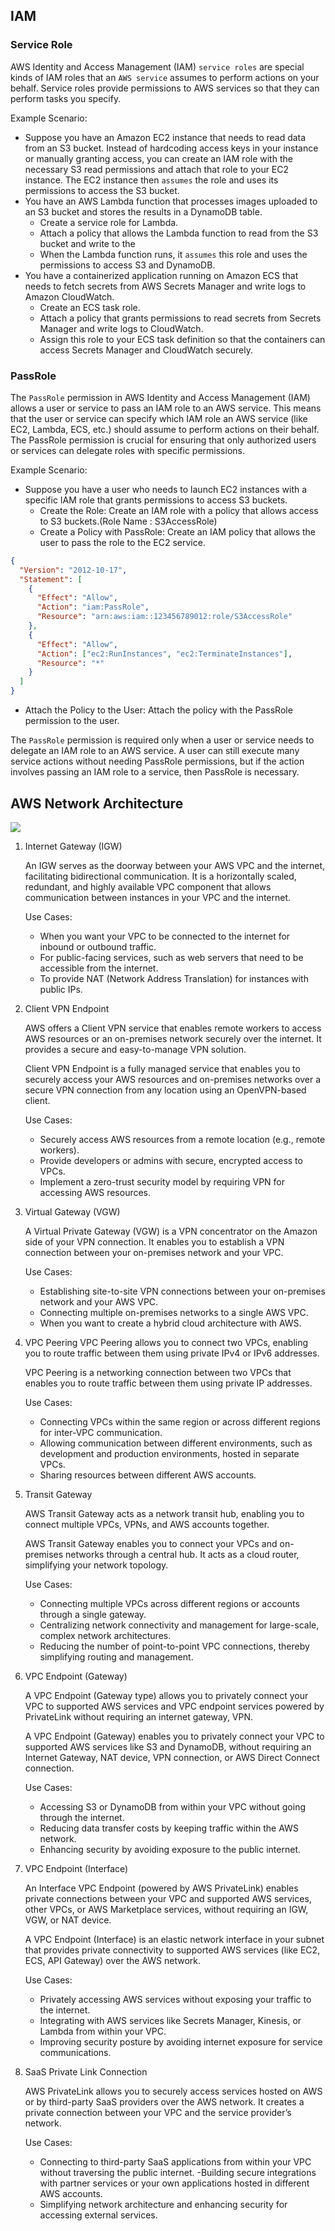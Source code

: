 ## IAM

### Service Role

AWS Identity and Access Management (IAM) `service roles` are special kinds of IAM roles that an `AWS service` assumes to perform actions on your behalf. Service roles provide permissions to AWS services so that they can perform tasks you specify.

Example Scenario:

- Suppose you have an Amazon EC2 instance that needs to read data from an S3 bucket. Instead of hardcoding access keys in your instance or manually granting access, you can create an IAM role with the necessary S3 read permissions and attach that role to your EC2 instance. The EC2 instance then `assumes` the role and uses its permissions to access the S3 bucket.
- You have an AWS Lambda function that processes images uploaded to an S3 bucket and stores the results in a DynamoDB table.
  - Create a service role for Lambda.
  - Attach a policy that allows the Lambda function to read from the S3 bucket and write to the
  - When the Lambda function runs, it `assumes` this role and uses the permissions to access S3 and DynamoDB.
- You have a containerized application running on Amazon ECS that needs to fetch secrets from AWS Secrets Manager and write logs to Amazon CloudWatch.
  - Create an ECS task role.
  - Attach a policy that grants permissions to read secrets from Secrets Manager and write logs to CloudWatch.
  - Assign this role to your ECS task definition so that the containers can access Secrets Manager and CloudWatch securely.

### PassRole

The `PassRole` permission in AWS Identity and Access Management (IAM) allows a user or service to pass an IAM role to an AWS service. This means that the user or service can specify which IAM role an AWS service (like EC2, Lambda, ECS, etc.) should assume to perform actions on their behalf. The PassRole permission is crucial for ensuring that only authorized users or services can delegate roles with specific permissions.

Example Scenario:

- Suppose you have a user who needs to launch EC2 instances with a specific IAM role that grants permissions to access S3 buckets.
  - Create the Role: Create an IAM role with a policy that allows access to S3 buckets.(Role Name : S3AccessRole)
  - Create a Policy with PassRole: Create an IAM policy that allows the user to pass the role to the EC2 service.

```json
{
  "Version": "2012-10-17",
  "Statement": [
    {
      "Effect": "Allow",
      "Action": "iam:PassRole",
      "Resource": "arn:aws:iam::123456789012:role/S3AccessRole"
    },
    {
      "Effect": "Allow",
      "Action": ["ec2:RunInstances", "ec2:TerminateInstances"],
      "Resource": "*"
    }
  ]
}
```

- Attach the Policy to the User: Attach the policy with the PassRole permission to the user.

The `PassRole` permission is required only when a user or service needs to delegate an IAM role to an AWS service. A user can still execute many service actions without needing PassRole permissions, but if the action involves passing an IAM role to a service, then PassRole is necessary.

## AWS Network Architecture

![](./images/aws-network-components.png)

1. Internet Gateway (IGW)

   An IGW serves as the doorway between your AWS VPC and the internet, facilitating bidirectional communication. It is a horizontally scaled, redundant, and highly available VPC component that allows communication between instances in your VPC and the internet.

   Use Cases:

   - When you want your VPC to be connected to the internet for inbound or outbound traffic.
   - For public-facing services, such as web servers that need to be accessible from the internet.
   - To provide NAT (Network Address Translation) for instances with public IPs.

2. Client VPN Endpoint

   AWS offers a Client VPN service that enables remote workers to access AWS resources or an on-premises network securely over the internet. It provides a secure and easy-to-manage VPN solution.

   Client VPN Endpoint is a fully managed service that enables you to securely access your AWS resources and on-premises networks over a secure VPN connection from any location using an OpenVPN-based client.

   Use Cases:

   - Securely access AWS resources from a remote location (e.g., remote workers).
   - Provide developers or admins with secure, encrypted access to VPCs.
   - Implement a zero-trust security model by requiring VPN for accessing AWS resources.

3. Virtual Gateway (VGW)

   A Virtual Private Gateway (VGW) is a VPN concentrator on the Amazon side of your VPN connection. It enables you to establish a VPN connection between your on-premises network and your VPC.

   Use Cases:

   - Establishing site-to-site VPN connections between your on-premises network and your AWS VPC.
   - Connecting multiple on-premises networks to a single AWS VPC.
   - When you want to create a hybrid cloud architecture with AWS.

4. VPC Peering
   VPC Peering allows you to connect two VPCs, enabling you to route traffic between them using private IPv4 or IPv6 addresses.

   VPC Peering is a networking connection between two VPCs that enables you to route traffic between them using private IP addresses.

   Use Cases:

   - Connecting VPCs within the same region or across different regions for inter-VPC communication.
   - Allowing communication between different environments, such as development and production environments, hosted in separate VPCs.
   - Sharing resources between different AWS accounts.

5. Transit Gateway

   AWS Transit Gateway acts as a network transit hub, enabling you to connect multiple VPCs, VPNs, and AWS accounts together.

   AWS Transit Gateway enables you to connect your VPCs and on-premises networks through a central hub. It acts as a cloud router, simplifying your network topology.

   Use Cases:

   - Connecting multiple VPCs across different regions or accounts through a single gateway.
   - Centralizing network connectivity and management for large-scale, complex network architectures.
   - Reducing the number of point-to-point VPC connections, thereby simplifying routing and management.

6. VPC Endpoint (Gateway)

   A VPC Endpoint (Gateway type) allows you to privately connect your VPC to supported AWS services and VPC endpoint services powered by PrivateLink without requiring an internet gateway, VPN.

   A VPC Endpoint (Gateway) enables you to privately connect your VPC to supported AWS services like S3 and DynamoDB, without requiring an Internet Gateway, NAT device, VPN connection, or AWS Direct Connect connection.

   Use Cases:

   - Accessing S3 or DynamoDB from within your VPC without going through the internet.
   - Reducing data transfer costs by keeping traffic within the AWS network.
   - Enhancing security by avoiding exposure to the public internet.

7. VPC Endpoint (Interface)

   An Interface VPC Endpoint (powered by AWS PrivateLink) enables private connections between your VPC and supported AWS services, other VPCs, or AWS Marketplace services, without requiring an IGW, VGW, or NAT device.

   A VPC Endpoint (Interface) is an elastic network interface in your subnet that provides private connectivity to supported AWS services (like EC2, ECS, API Gateway) over the AWS network.

   Use Cases:

   - Privately accessing AWS services without exposing your traffic to the internet.
   - Integrating with AWS services like Secrets Manager, Kinesis, or Lambda from within your VPC.
   - Improving security posture by avoiding internet exposure for service communications.

8. SaaS Private Link Connection

   AWS PrivateLink allows you to securely access services hosted on AWS or by third-party SaaS providers over the AWS network. It creates a private connection between your VPC and the service provider’s network.

   Use Cases:

   - Connecting to third-party SaaS applications from within your VPC without traversing the public internet.
     -Building secure integrations with partner services or your own applications hosted in different AWS accounts.
   - Simplifying network architecture and enhancing security for accessing external services.
